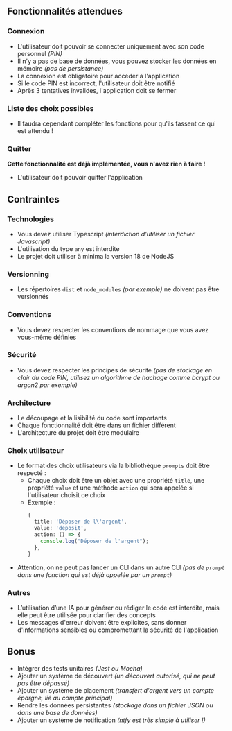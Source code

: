 ## Fonctionnalités attendues

### Connexion

- L'utilisateur doit pouvoir se connecter uniquement avec son code personnel _(PIN)_
- Il n'y a pas de base de données, vous pouvez stocker les données en mémoire _(pas de persistance)_
- La connexion est obligatoire pour accéder à l'application
- Si le code PIN est incorrect, l'utilisateur doit être notifié
- Après 3 tentatives invalides, l'application doit se fermer

### Liste des choix possibles
- Il faudra cependant compléter les fonctions pour qu'ils fassent ce qui est attendu !
### Quitter
**Cette fonctionnalité est déjà implémentée, vous n'avez rien à faire !**
- L'utilisateur doit pouvoir quitter l'application

## Contraintes
### Technologies
- Vous devez utiliser Typescript _(interdiction d'utiliser un fichier Javascript)_
- L'utilisation du type `any` est interdite
- Le projet doit utiliser à minima la version 18 de NodeJS

### Versionning
- Les répertoires `dist` et `node_modules` _(par exemple)_ ne doivent pas être versionnés

### Conventions
- Vous devez respecter les conventions de nommage que vous avez vous-même définies


### Sécurité
- Vous devez respecter les principes de sécurité _(pas de stockage en clair du code PIN, utilisez un algorithme de hachage comme bcrypt ou argon2 par exemple)_

### Architecture
- Le découpage et la lisibilité du code sont importants
- Chaque fonctionnalité doit être dans un fichier différent
- L'architecture du projet doit être modulaire

### Choix utilisateur
- Le format des choix utilisateurs via la bibliothèque `prompts` doit être respecté :
  - Chaque choix doit être un objet avec une propriété `title`, une propriété `value` et une méthode `action` qui sera appelée si l'utilisateur choisit ce choix
  - Exemple :
    ```typescript
    {
      title: 'Déposer de l\'argent',
      value: 'deposit',
      action: () => {
        console.log("Déposer de l'argent");
      },
    }
    ```
- Attention, on ne peut pas lancer un CLI dans un autre CLI _(pas de `prompt` dans une fonction qui est déjà appelée par un `prompt`)_

### Autres
- L’utilisation d’une IA pour générer ou rédiger le code est interdite, mais elle peut être utilisée pour clarifier des concepts
- Les messages d'erreur doivent être explicites, sans donner d'informations sensibles ou compromettant la sécurité de l'application


## Bonus
- Intégrer des tests unitaires _(Jest ou Mocha)_
- Ajouter un système de découvert _(un découvert autorisé, qui ne peut pas être dépassé)_
- Ajouter un système de placement _(transfert d'argent vers un compte épargne, lié au compte principal)_
- Rendre les données persistantes _(stockage dans un fichier JSON ou dans une base de données)_
- Ajouter un système de notification _([ntfy](https://ntfy.sh/) est très simple à utiliser !)_

